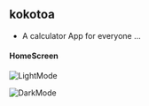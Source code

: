 ## kokotoa

- A calculator App for everyone ... 

#### HomeScreen
![LightMode](/Users/macbookair/Documents/HomeScreen-Light.png)





![DarkMode](/Users/macbookair/Documents/DarkScreen-Light.png)

